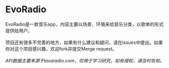 # EvoRadio

EvoRadio是一款音乐app，内容主要以场景、环境来给音乐分类，以歌单的形式提供给用户。
<br/>
<br/>
项目还有很多不完善的地方，如果有什么建议和疑问，请在Issues中提出。如果你对这个项目感兴趣，欢迎fork并提交Merge request。
<br/>
<br/>
*API数据主要来源于lavaradio.com，仅用于学习研究，如有侵权，请及时告知。*
